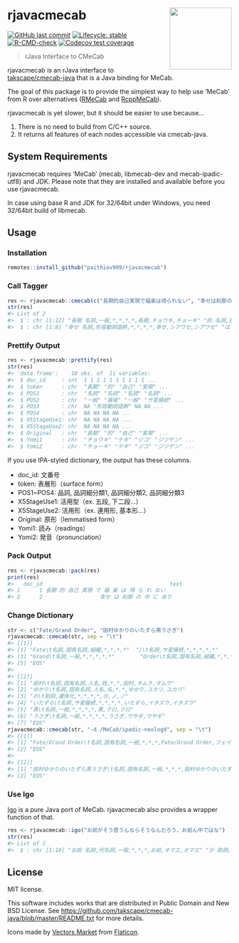 
<!-- README.md is generated from README.Rmd. Please edit that file -->

# rjavacmecab <a href='https://paithiov909.github.io/rjavacmecab'><img src='https://rawcdn.githack.com/paithiov909/rjavacmecab/3075fa2aee8ec83c8f35a482cab1cf137de50d24/man/figures/logo.png' align="right" height="139" /></a>

<!-- badges: start -->

[![GitHub last
commit](https://img.shields.io/github/last-commit/paithiov909/rjavacmecab)](#)
[![Lifecycle:
stable](https://img.shields.io/badge/lifecycle-stable-brightgreen.svg)](https://lifecycle.r-lib.org/articles/stages.html#stable)
[![R-CMD-check](https://github.com/paithiov909/rjavacmecab/actions/workflows/R-CMD-check.yml/badge.svg)](https://github.com/paithiov909/rjavacmecab/actions/workflows/R-CMD-check.yml)
[![Codecov test
coverage](https://codecov.io/gh/paithiov909/rjavacmecab/branch/main/graph/badge.svg)](https://codecov.io/gh/paithiov909/rjavacmecab?branch=main)
<!-- badges: end -->

> rJava Interface to CMeCab

rjavacmecab is an rJava interface to
[takscape/cmecab-java](https://github.com/takscape/cmecab-java) that is
a Java binding for MeCab.

The goal of this package is to provide the simplest way to help use
‘MeCab’ from R over alternatives
([RMeCab](https://github.com/IshidaMotohiro/RMeCab) and
[RcppMeCab](https://github.com/junhewk/RcppMeCab)).

rjavacmecab is yet slower, but it should be easier to use because…

1.  There is no need to build from C/C++ source.
2.  It returns all features of each nodes accessible via cmecab-java.

## System Requirements

rjavacmecab requires ‘MeCab’ (mecab, libmecab-dev and mecab-ipadic-utf8)
and JDK. Please note that they are installed and available before you
use rjavacmecab.

In case using base R and JDK for 32/64bit under Windows, you need
32/64bit build of libmecab.

## Usage

### Installation

``` r
remotes::install_github("paithiov909/rjavacmecab")
```

### Call Tagger

``` r
res <- rjavacmecab::cmecab(c("長期的自己実現で福楽は得られない", "幸せは刹那の中にあり"))
str(res)
#> List of 2
#>  $ : chr [1:12] "長期 名詞,一般,*,*,*,*,長期,チョウキ,チョーキ" "的 名詞,接尾,形容動詞語幹,*,*,*,的,テキ,テキ" "自己 名詞,一般,*,*,*,*,自己,ジコ,ジコ" "実現 名詞,サ変接続,*,*,*,*,実現,ジツゲン,ジツゲン" ...
#>  $ : chr [1:8] "幸せ 名詞,形容動詞語幹,*,*,*,*,幸せ,シアワセ,シアワセ" "は 助詞,係助詞,*,*,*,*,は,ハ,ワ" "刹那 名詞,副詞可能,*,*,*,*,刹那,セツナ,セツナ" "の 助詞,連体化,*,*,*,*,の,ノ,ノ" ...
```

### Prettify Output

``` r
res <- rjavacmecab::prettify(res)
str(res)
#> 'data.frame':    18 obs. of  11 variables:
#>  $ doc_id     : int  1 1 1 1 1 1 1 1 1 1 ...
#>  $ token      : chr  "長期" "的" "自己" "実現" ...
#>  $ POS1       : chr  "名詞" "名詞" "名詞" "名詞" ...
#>  $ POS2       : chr  "一般" "接尾" "一般" "サ変接続" ...
#>  $ POS3       : chr  NA "形容動詞語幹" NA NA ...
#>  $ POS4       : chr  NA NA NA NA ...
#>  $ X5StageUse1: chr  NA NA NA NA ...
#>  $ X5StageUse2: chr  NA NA NA NA ...
#>  $ Original   : chr  "長期" "的" "自己" "実現" ...
#>  $ Yomi1      : chr  "チョウキ" "テキ" "ジコ" "ジツゲン" ...
#>  $ Yomi2      : chr  "チョーキ" "テキ" "ジコ" "ジツゲン" ...
```

If you use IPA-styled dictionary, the output has these columns.

-   doc\_id: 文番号
-   token: 表層形（surface form）
-   POS1\~POS4: 品詞, 品詞細分類1, 品詞細分類2, 品詞細分類3
-   X5StageUse1: 活用型（ex. 五段, 下二段…）
-   X5StageUse2: 活用形（ex. 連用形, 基本形…）
-   Original: 原形（lemmatised form）
-   Yomi1: 読み（readings）
-   Yomi2: 発音（pronunciation）

### Pack Output

``` r
res <- rjavacmecab::pack(res)
print(res)
#>   doc_id                                        text
#> 1      1 長期 的 自己 実現 で 福 楽 は 得 ら れ ない
#> 2      2                  幸せ は 刹那 の 中 に あり
```

### Change Dictionary

``` r
str <- c("Fate/Grand Order", "田村ゆかりのいたずら黒うさぎ")
rjavacmecab::cmecab(str, sep = "\t")
#> [[1]]
#> [1] "Fate\t名詞,固有名詞,組織,*,*,*,*"  "/\t名詞,サ変接続,*,*,*,*,*"       
#> [3] "Grand\t名詞,一般,*,*,*,*,*"        "Order\t名詞,固有名詞,組織,*,*,*,*"
#> [5] "EOS"                              
#> 
#> [[2]]
#> [1] "田村\t名詞,固有名詞,人名,姓,*,*,田村,タムラ,タムラ"        
#> [2] "ゆかり\t名詞,固有名詞,人名,名,*,*,ゆかり,ユカリ,ユカリ"    
#> [3] "の\t助詞,連体化,*,*,*,*,の,ノ,ノ"                          
#> [4] "いたずら\t名詞,サ変接続,*,*,*,*,いたずら,イタズラ,イタズラ"
#> [5] "黒\t名詞,一般,*,*,*,*,黒,クロ,クロ"                        
#> [6] "うさぎ\t名詞,一般,*,*,*,*,うさぎ,ウサギ,ウサギ"            
#> [7] "EOS"
rjavacmecab::cmecab(str, "-d /MeCab/ipadic-neologd", sep = "\t")
#> [[1]]
#> [1] "Fate/Grand Order\t名詞,固有名詞,一般,*,*,*,Fate/Grand Order,フェイトグランドオーダー,フェイトグランドオーダー"
#> [2] "EOS"                                                                                                          
#> 
#> [[2]]
#> [1] "田村ゆかりのいたずら黒うさぎ\t名詞,固有名詞,一般,*,*,*,田村ゆかりのいたずら黒うさぎ,タムラユカリノイタズラクロウサギ,タムラユカリノイタズラクロウサギ"
#> [2] "EOS"
```

### Use Igo

[Igo](http://igo.osdn.jp/) is a pure Java port of MeCab. rjavacmecab
also provides a wrapper function of that.

``` r
res <- rjavacmecab::igo("お前がそう思うんならそうなんだろう、お前ん中ではな")
str(res)
#> List of 1
#>  $ : chr [1:18] "お前 名詞,代名詞,一般,*,*,*,お前,オマエ,オマエ" "が 助詞,格助詞,一般,*,*,*,が,ガ,ガ" "そう 副詞,助詞類接続,*,*,*,*,そう,ソウ,ソー" "思う 動詞,自立,*,*,五段・ワ行促音便,基本形,思う,オモウ,オモウ" ...
```

## License

MIT license.

This software includes works that are distributed in Public Domain and
New BSD License. See
<https://github.com/takscape/cmecab-java/blob/master/README.txt> for
more details.

Icons made by [Vectors
Market](https://www.flaticon.com/authors/vectors-market) from
[Flaticon](https://www.flaticon.com/).
